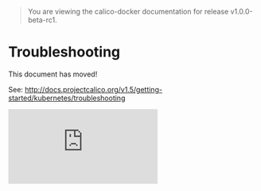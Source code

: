 > You are viewing the calico-docker documentation for release v1.0.0-beta-rc1.

# Troubleshooting

This document has moved!

See: http://docs.projectcalico.org/v1.5/getting-started/kubernetes/troubleshooting

[![Analytics](https://calico-ga-beacon.appspot.com/UA-52125893-3/calico-containers/docs/cni/kubernetes/Troubleshooting.md?pixel)](https://github.com/igrigorik/ga-beacon)
